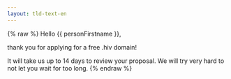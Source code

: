 ```yaml
---
layout: tld-text-en
---
```


{% raw %}
Hello {{ personFirstname }},

thank you for applying for a free .hiv domain!

It will take us up to 14 days to review your proposal. We will try very hard to not let you wait for too long.
{% endraw %}
